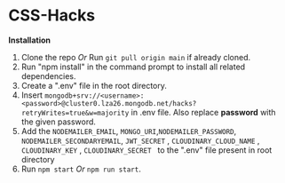 # CSS-Hacks



**Installation**

1. Clone the repo *Or* Run `git pull origin main` if already cloned.
2. Run "npm install" in the command prompt to install all related dependencies.
3. Create a ".env" file in the root directory.
4. Insert `mongodb+srv://<username>:<password>@cluster0.lza26.mongodb.net/hacks?retryWrites=true&w=majority` in .env file. Also replace **password** with the given password.
5.  Add the `NODEMAILER_EMAIL`, ` MONGO_URI `,`NODEMAILER_PASSWORD`, `NODEMAILER_SECONDARYEMAIL`, `JWT_SECRET` , `CLOUDINARY_CLOUD_NAME` , `CLOUDINARY_KEY` , `CLOUDINARY_SECRET ` to the ".env" file present in root directory
6. Run `npm start` *Or* `npm run start`.
